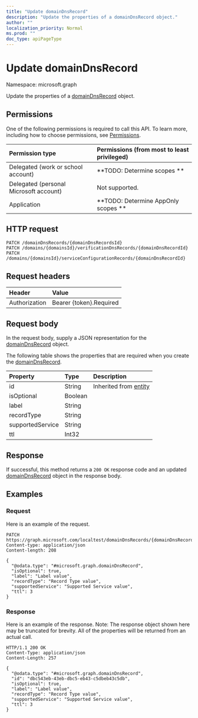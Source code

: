 ```yaml
---
title: "Update domainDnsRecord"
description: "Update the properties of a domainDnsRecord object."
author: ""
localization_priority: Normal
ms.prod: ""
doc_type: apiPageType
---
```


# Update domainDnsRecord

Namespace: microsoft.graph

Update the properties of a [domainDnsRecord](../resources/domaindnsrecord.md) object.

## Permissions
One of the following permissions is required to call this API. To learn more, including how to choose permissions, see [Permissions](/concepts/permissions-reference.md).

|Permission type|Permissions (from most to least privileged)|
|:---|:---|
|Delegated (work or school account)|**TODO: Determine scopes **|
|Delegated (personal Microsoft account)|Not supported.|
|Application|**TODO: Determine AppOnly scopes **|

## HTTP request
<!-- {
  "blockType": "ignored"
}
-->
``` http
PATCH /domainDnsRecords/{domainDnsRecordsId}
PATCH /domains/{domainsId}/verificationDnsRecords/{domainDnsRecordId}
PATCH /domains/{domainsId}/serviceConfigurationRecords/{domainDnsRecordId}
```

## Request headers
|Header|Value|
|:---|:---|
|Authorization|Bearer {token}.Required|

## Request body
In the request body, supply a JSON representation for the [domainDnsRecord](../resources/domaindnsrecord.md) object.

The following table shows the properties that are required when you create the [domainDnsRecord](../resources/domaindnsrecord.md).

|Property|Type|Description|
|:---|:---|:---|
|id|String| Inherited from [entity](../resources/entity.md)|
|isOptional|Boolean||
|label|String||
|recordType|String||
|supportedService|String||
|ttl|Int32||



## Response
If successful, this method returns a `200 OK` response code and an updated [domainDnsRecord](../resources/domaindnsrecord.md) object in the response body.

## Examples

### Request
Here is an example of the request.
<!-- {
  "blockType": "request",
  "name": "update_domaindnsrecord"
}
-->
``` http
PATCH https://graph.microsoft.com/localtest/domainDnsRecords/{domainDnsRecordsId}
Content-type: application/json
Content-length: 208

{
  "@odata.type": "#microsoft.graph.domainDnsRecord",
  "isOptional": true,
  "label": "Label value",
  "recordType": "Record Type value",
  "supportedService": "Supported Service value",
  "ttl": 3
}
```

### Response
Here is an example of the response. Note: The response object shown here may be truncated for brevity. All of the properties will be returned from an actual call.
<!-- {
  "blockType": "response",
  "truncated": true
}
-->
``` http
HTTP/1.1 200 OK
Content-Type: application/json
Content-Length: 257

{
  "@odata.type": "#microsoft.graph.domainDnsRecord",
  "id": "dbc543eb-43eb-dbc5-eb43-c5dbeb43c5db",
  "isOptional": true,
  "label": "Label value",
  "recordType": "Record Type value",
  "supportedService": "Supported Service value",
  "ttl": 3
}
```

